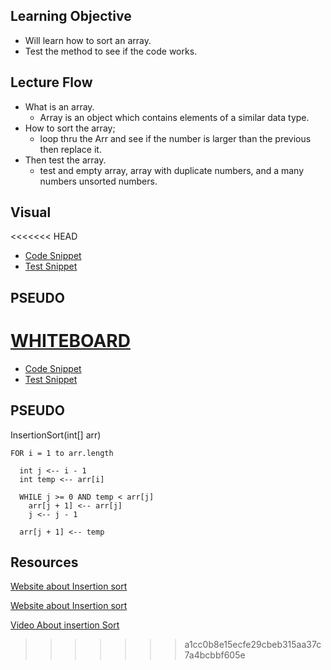 ## Learning Objective

- Will learn how to sort an array.
- Test the method to see if the code works.

## Lecture Flow

- What is an array.
    - Array is an object which contains elements of a similar data type.
- How to sort the array;
    - loop thru the Arr and see if the number is larger than the previous then replace it.
- Then test the array.
    - test and empty array, array with duplicate numbers, and a many numbers unsorted numbers.

## Visual
<<<<<<< HEAD
- [Code Snippet](https://github.com/Antberry/data-structures-and-algorithms/blob/master/assets/insertsort.jpg)
- [Test Snippet](https://github.com/Antberry/data-structures-and-algorithms/blob/master/assets/TestSnippet.png)

## PSEUDO

[WHITEBOARD](https://github.com/Antberry/data-structures-and-algorithms/blob/master/assets/insertsort.jpg)
=======
- [Code Snippet](https://github.com/Antberry/data-structures-and-algorithms/blob/master/401codechallenges/src/main/java/Insertsort/images/insertsortsnippet.png)
- [Test Snippet](https://github.com/Antberry/data-structures-and-algorithms/blob/master/assets/TestSnippet.png)

## PSEUDO
  InsertionSort(int[] arr)
  
    FOR i = 1 to arr.length
    
      int j <-- i - 1
      int temp <-- arr[i]
      
      WHILE j >= 0 AND temp < arr[j]
        arr[j + 1] <-- arr[j]
        j <-- j - 1
        
      arr[j + 1] <-- temp
      
 ## Resources
 [Website about Insertion sort](https://www.geeksforgeeks.org/insertion-sort/)
 
 [Website about Insertion sort](https://www.javatpoint.com/insertion-sort-in-java)
 
 [Video About insertion Sort](https://www.youtube.com/watch?v=lCDZ0IprFw4)
 
>>>>>>> a1cc0b8e15ecfe29cbeb315aa37c7a4bcbbf605e



